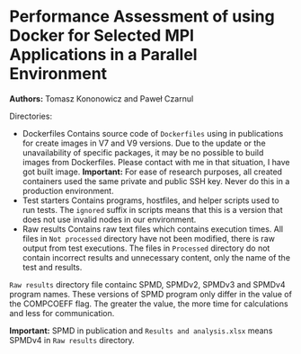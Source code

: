 # Performance Assessment of using Docker for Selected MPI Applications in a Parallel Environment

**Authors:** Tomasz Kononowicz and Paweł Czarnul

Directories:
 - Dockerfiles
Contains source code of `Dockerfiles` using in publications for create images in V7 and V9 versions. Due to the update or the unavailability of specific packages, it may be no possible to build images from Dockerfiles. Please contact with me in that situation, I have got built image.
**Important:** For ease of research purposes, all created containers used the same private and public SSH key. Never do this in a production environment.
 - Test starters
Contains programs, hostfiles, and helper scripts used to run tests. The `ignored` suffix in scripts means that this is a version that does not use invalid nodes in our environment.
 - Raw results
Contains raw text files which contains execution times. All files in `Not processed` directory have not been modified, there is raw output from test executions. The files in `Processed` directory do not contain incorrect results and unnecessary content, only the name of the test and results.

`Raw results` directory file containc SPMD, SPMDv2, SPMDv3 and SPMDv4 program names. These versions of SPMD program only differ in the value of the COMPCOEFF flag. The greater the value, the more time for calculations and less for communication. 

**Important:** SPMD in publication and `Results and analysis.xlsx` means SPMDv4 in `Raw results` directory.